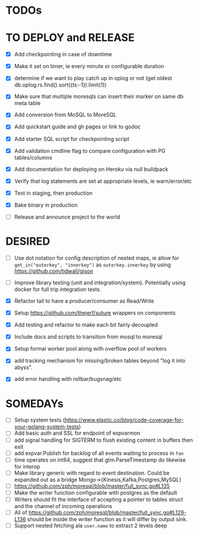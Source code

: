 TODOs
==

TO DEPLOY and RELEASE
===
* [x] Add checkpointing in case of downtime
 * [x] Make it set on timer, ie every minute or configurable duration
 * [x] determine if we want to play catch up in oplog or not  (get oldest db.oplog.rs.find().sort({ts:-1}).limit(1))
 * [x] Make sure that multiple moresqls can insert their marker on same db meta table
* [x] Add conversion from MoSQL to MoreSQL
* [x] Add quickstart guide and gh pages or link to godoc
* [x] Add starter SQL script for checkpointing script
* [x] Add validation cmdline flag to compare configuration with PG tables/columns
* [x] Add documentation for deploying on Heroku via null buildpack
* [x] Verify that log statements are set at appropriate levels, ie warn/error/etc
* [x] Test in staging, then production
* [x] Bake binary in production
* [ ] Release and announce project to the world


DESIRED
==
* [ ] Use dot notation for config description of nested maps, ie allow for `get_in("outerkey", "innerkey")` as `outerkey.innerkey` by using https://github.com/tidwall/gjson
* [ ] Improve library testing (unit and integration/system). Potentially using docker for full trip integration tests.
* [x] Refactor tail to have a producer/consumer as Read/Write
* [x] Setup https://github.com/thejerf/suture wrappers on components
* [x] Add testing and refactor to make each bit fairly decoupled
 * [x] Include docs and scripts to transition from mosql to moresql
* [x] Setup formal worker pool along with overflow pool of workers
* [x] add tracking mechanism for missing/broken tables beyond "log it into abyss".
* [x] add error handling with rollbar/bugsnag/etc


SOMEDAYs
==
* [ ] Setup system tests (https://www.elastic.co/blog/code-coverage-for-your-golang-system-tests)
* [ ] Add basic auth and SSL for endpoint of expvarmon
* [ ] add signal handling for SIGTERM to flush existing content in buffers then exit
* [ ] add expvar.Publish for backlog of all events waiting to process in `fan`
* [ ] time operates on int64, suggest that gtm.ParseTimestamp do likewise for interop
* [ ] Make library generic with regard to event destination. Could be expanded out as a bridge Mongo->{Kinesis,Kafka,Postgres,MySQL}
 * [ ] https://github.com/zph/moresql/blob/master/full_sync.go#L135
 * [ ] Make the writer function configurable with postgres as the default
 * [ ] Writers should fit the interface of accepting a pointer to tables struct and the channel of incoming operations
 * [ ] All of https://github.com/zph/moresql/blob/master/full_sync.go#L129-L136 should be inside the writer function as it will differ by output sink.
* [ ] Support nested fetching ala `user.name` to extract 2 levels deep

